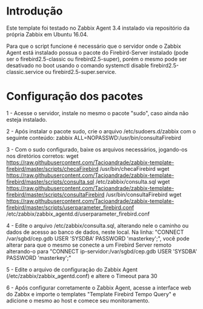 # Introdução

Este template foi testado no Zabbix Agent 3.4 instalado via repositório da própria Zabbix em Ubuntu 16.04.

Para que o script funcione é necessário que o servidor onde o Zabbix Agent está instalado possua o pacote do Firebird-Server instalado (pode ser o firebird2.5-classic ou firebird2.5-super), porém o mesmo pode ser desativado no boot usando o comando systemctl disable firebird2.5-classic.service ou firebird2.5-super.service.

# Configuração dos pacotes

1 - Acesse o servidor, instale no mesmo o pacote "sudo", caso ainda não esteja instalado.

2 - Após instalar o pacote sudo, crie o arquivo /etc/sudoers.d/zabbix com o seguinte conteúdo:
zabbix ALL=NOPASSWD:/usr/bin/consultaFirebird

3 - Com o sudo configurado, baixe os arquivos necessários, jogando-os nos diretórios corretos:
wget https://raw.githubusercontent.com/Tacioandrade/zabbix-template-firebird/master/scripts/checaFirebird /usr/bin/checaFirebird
wget https://raw.githubusercontent.com/Tacioandrade/zabbix-template-firebird/master/scripts/consulta.sql /etc/zabbix/consulta.sql 
wget https://raw.githubusercontent.com/Tacioandrade/zabbix-template-firebird/master/scripts/consultaFirebird /usr/bin/consultaFirebird
wget https://raw.githubusercontent.com/Tacioandrade/zabbix-template-firebird/master/scripts/userparameter_firebird.conf /etc/zabbix/zabbix_agentd.d/userparameter_firebird.conf

4 - Edite o arquivo /etc/zabbix/consulta.sql, alterando nele o caminho ou dados de acesso ao banco de dados, neste local. Na linha: "CONNECT /var/sgbd/cep.gdb USER 'SYSDBA' PASSWORD 'masterkey';", você pode alterar para que o mesmo se conecte a um Firebird Server remoto alterando-o para "CONNECT ip-servidor:/var/sgbd/cep.gdb USER 'SYSDBA' PASSWORD 'masterkey';"

5 - Edite o arquivo de configuração do Zabbix Agent (/etc/zabbix/zabbix_agentd.conf) e altere o Timeout para 30

6 - Após configurar corretamente o Zabbix Agent, acesse a interface web do Zabbx e importe o templates "Template Firebird Tempo Query" e adicione o mesmo ao host e comece seu monitoramento.